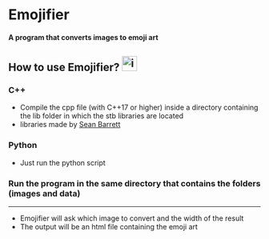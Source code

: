 
# Emojifier
#### A program that converts images to emoji art 

## How to use Emojifier? <img src="https://images.emojiterra.com/twitter/v13.1/512px/1f914.png" alt="image" width="30"/>
### C++ 
- Compile the cpp file (with C++17 or higher) inside a directory containing the lib folder in which the stb libraries are located
- libraries made by [Sean Barrett](https://github.com/nothings/stb)
### Python
- Just run the python script
### Run the program in the same directory that contains the folders (images and data)
---
- Emojifier will ask which image to convert and the width of the result
- The output will be an html file containing the emoji art
